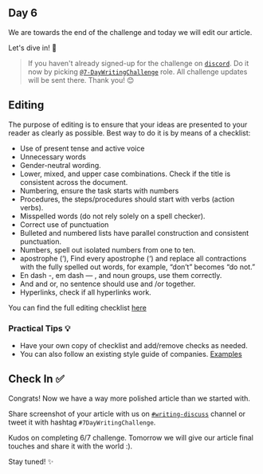 ## Day 6

We are towards the end of the challenge and today we will edit our article.

Let's dive in! 🚀

> If you haven't already signed-up for the challenge on [`discord`](https://discord.gg/Tn9E5pn5). 
> Do it now by picking [`@7-DayWritingChallenge`](https://discord.com/channels/1073966100552896632/1077232921095716895/1077321891309682738) role. 
> All challenge updates will be sent there. Thank you! 😊

## Editing

The purpose of editing is to ensure that your ideas are presented to your reader as clearly as possible. Best way to do it is by means of a checklist:

- Use of present tense and active voice
- Unnecessary words
- Gender-neutral wording.
- Lower, mixed, and upper case combinations. Check if the title is consistent across the document.
- Numbering, ensure the task starts with numbers
- Procedures, the steps/procedures should start with verbs (action verbs).
- Misspelled words (do not rely solely on a spell checker).
- Correct use of punctuation
- Bulleted and numbered lists have parallel construction and consistent punctuation.
- Numbers, spell out isolated numbers from one to ten.
- apostrophe (‘), Find every apostrophe (‘) and replace all contractions with the fully spelled out words, for example, “don’t” becomes “do not.”
- En dash -, em dash — , and noun groups, use them correctly.
- And and or, no sentence should use and /or together.
- Hyperlinks, check if all hyperlinks work.

You can find the full editing checklist [here](https://medium.com/@Archanachowty/a-review-checklist-for-technical-writers-a382dea4059f)

### Practical Tips 💡 
- Have your own copy of checklist and add/remove checks as needed.
- You can also follow an existing style guide of companies. [Examples](https://technicalwriterhq.com/writing/technical-writing/technical-writer-style-guide/) 

## Check In ✅

Congrats! Now we have a way more polished article than we started with.

Share screenshot of your article with us on [`#writing-discuss`](https://discord.com/channels/1073966100552896632/1073983804437450763) channel or tweet it with hashtag `#7DayWritingChallenge`.

Kudos on completing 6/7 challenge. Tomorrow we will give our article final touches and share it with the world :).

Stay tuned! ✨
